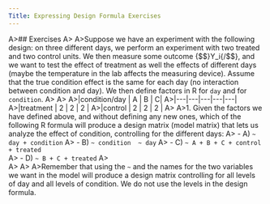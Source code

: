 ```yaml
---
Title: Expressing Design Formula Exercises
---
```


A>## Exercises
A>
A>Suppose we have an experiment with the following design: on three different days, we perform an experiment with two treated and two control units. We then measure some outcome {$$}Y_i{/$$}, and we want to test the effect of treatment as well the effects of different days (maybe the temperature in the lab affects the measuring device). Assume that the true condition effect is the same for each day (no interaction between condition and day). We then define factors in R for `day` and for `condition`.
A>
A>
A>|condition/day |  A |  B  | C|
A>|---|---|---|---|---|
A>|treatment    |  2 |   2 |   2 |
A>|control    |  2 |   2 |  2 |
A>
A>1. Given the factors we have defined above, and without defining any new ones, which of the following R formula will produce a design matrix (model matrix) that lets us analyze the effect of condition, controlling for the different days:
A>    - A) `~ day + condition` 
A>    - B) `~ condition  ~ day` 
A>    - C) `~ A + B + C + control + treated`  
A>    - D) `~ B + C + treated`
A>    
A>
A>
A>Remember that using the `~` and the names for the two variables we want in the model will produce a design matrix controlling for all levels of day and all levels of condition. We do not use the levels in the design formula.

